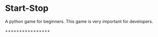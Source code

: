 # Start-Stop
A python game for beginners. This game is very important for developers.

++++++++++++++++
